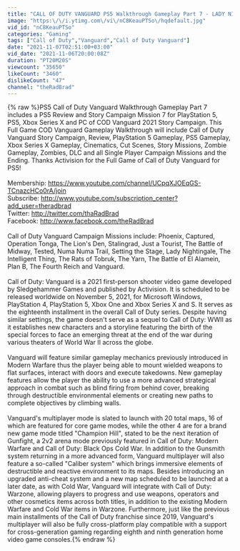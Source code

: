 ```yaml
---
title: "CALL OF DUTY VANGUARD PS5 Walkthrough Gameplay Part 7 - LADY NIGHTINGALE (COD Campaign)"
image: "https:\/\/i.ytimg.com\/vi\/nC8KeauPTSo\/hqdefault.jpg"
vid_id: "nC8KeauPTSo"
categories: "Gaming"
tags: ["Call of Duty","Vanguard","Call of Duty Vanguard"]
date: "2021-11-07T02:51:00+03:00"
vid_date: "2021-11-06T20:00:08Z"
duration: "PT20M20S"
viewcount: "35650"
likeCount: "3460"
dislikeCount: "47"
channel: "theRadBrad"
---
```

{% raw %}PS5 Call of Duty Vanguard Walkthrough Gameplay Part 7 includes a PS5 Review and Story Campaign Mission 7 for PlayStation 5, PS5, Xbox Series X and PC of COD Vanguard 2021 Story Campaign. This Full Game COD Vanguard Gameplay Walkthrough will include Call of Duty Vanguard Story Campaign, Review, PlayStation 5 Gameplay, PS5 Gameplay, Xbox Series X Gameplay, Cinematics, Cut Scenes, Story Missions, Zombie Gameplay, Zombies, DLC and all Single Player Campaign Missions and the Ending. Thanks Activision for the Full Game of Call of Duty Vanguard for PS5!   <br /><br />Membership: <a rel="nofollow" target="blank" href="https://www.youtube.com/channel/UCpqXJOEqGS-TCnazcHCo0rA/join">https://www.youtube.com/channel/UCpqXJOEqGS-TCnazcHCo0rA/join</a><br />Subscribe: <a rel="nofollow" target="blank" href="http://www.youtube.com/subscription_center?add_user=theradbrad">http://www.youtube.com/subscription_center?add_user=theradbrad</a><br />Twitter: <a rel="nofollow" target="blank" href="http://twitter.com/thaRadBrad">http://twitter.com/thaRadBrad</a><br />Facebook: <a rel="nofollow" target="blank" href="http://www.facebook.com/theRadBrad">http://www.facebook.com/theRadBrad</a><br /><br />Call of Duty Vanguard Campaign Missions include: Phoenix, Captured, Operation Tonga, The Lion's Den, Stalingrad, Just a Tourist, The Battle of Midway, Tested, Numa Numa Trail, Setting the Stage, Lady Nightingale, The Intelligent Thing, The Rats of Tobruk, The Yarn, The Battle of El Alamein, Plan B, The Fourth Reich and Vanguard. <br /><br />Call of Duty: Vanguard is a 2021 first-person shooter video game developed by Sledgehammer Games and published by Activision. It is scheduled to be released worldwide on November 5, 2021, for Microsoft Windows, PlayStation 4, PlayStation 5, Xbox One and Xbox Series X and S. It serves as the eighteenth installment in the overall Call of Duty series. Despite having similar settings, the game doesn't serve as a sequel to Call of Duty: WWII as it establishes new characters and a storyline featuring the birth of the special forces to face an emerging threat at the end of the war during various theaters of World War II across the globe.<br /><br />Vanguard will feature similar gameplay mechanics previously introduced in Modern Warfare thus the player being able to mount wielded weapons to flat surfaces, interact with doors and execute takedowns. New gameplay features allow the player the ability to use a more advanced strategical approach in combat such as blind firing from behind cover, breaking through destructible environmental elements or creating new paths to complete objectives by climbing walls.<br /><br />Vanguard's multiplayer mode is slated to launch with 20 total maps, 16 of which are featured for core game modes, while the other 4 are for a brand new game mode titled &quot;Champion Hill&quot;, stated to be the next iteration of Gunfight, a 2v2 arena mode previously featured in Call of Duty: Modern Warfare and Call of Duty: Black Ops Cold War. In addition to the Gunsmith system returning in a more advanced form, Vanguard multiplayer will also feature a so-called &quot;Caliber system&quot; which brings immersive elements of destructible and reactive environment to its maps. Besides introducing an upgraded anti-cheat system and a new map scheduled to be launched at a later date, as with Cold War, Vanguard will integrate with Call of Duty: Warzone, allowing players to progress and use weapons, operators and other cosmetics items across both titles, in addition to the existing Modern Warfare and Cold War items in Warzone. Furthermore, just like the previous main installments of the Call of Duty franchise since 2019, Vanguard's multiplayer will also be fully cross-platform play compatible with a support for cross-generation gaming regarding eighth and ninth generation home video game consoles.{% endraw %}
